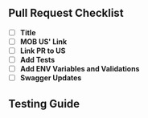 ## Pull Request Checklist

- [ ] **Title**
- [ ] **MOB US' Link**
- [ ] **Link PR to US**
- [ ] **Add Tests**
- [ ] **Add ENV Variables and Validations**
- [ ] **Swagger Updates**

## Testing Guide